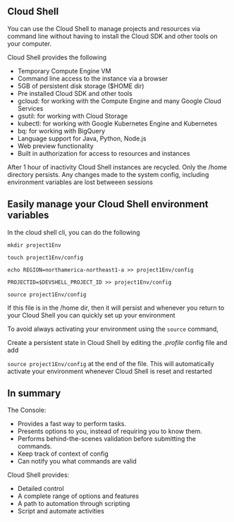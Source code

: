 ## Cloud Shell

You can use the Cloud Shell to manage projects and resources via command line without having to install the Cloud SDK and other tools on your computer.

Cloud Shell provides the following
- Temporary Compute Engine VM
- Command line access to the instance via a browser
- 5GB of persistent disk storage ($HOME dir)
- Pre installed Cloud SDK and other tools
- gcloud: for working with the Compute Engine and many Google Cloud Services
- gsutil: for working with Cloud Storage
- kubectl: for working with Google Kubernetes Engine and Kubernetes
- bq: for working with BigQuery
- Language support for Java, Python, Node.js
- Web preview functionality
- Built in authorization for access to resources and instances

After 1 hour of inactivity Cloud Shell instances are recycled. Only the /home directory persists. Any changes made to the system config, including environment variables are lost betweeen sessions

## Easily manage your Cloud Shell environment variables

In the cloud shell cli, you can do the following 

```
mkdir project1Env

touch project1Env/config

echo REGION=northamerica-northeast1-a >> project1Env/config

PROJECTID=$DEVSHELL_PROJECT_ID >> project1Env/config

source project1Env/config

```

If this file is in the /home dir, then it will persist and whenever you return to your Cloud Shell you can quickly set up your environment

To avoid always activating your environment using the ```source``` command,

Create a persistent state in Cloud Shell by editing the *.profile* config file and add 

```source project1Env/config``` at the end of the file. This will automatically activate your environment whenever Cloud Shell is reset and restarted

## In summary

The Console:

- Provides a fast way to perform tasks.
- Presents options to you, instead of requiring you to know them.
- Performs behind-the-scenes validation before submitting the commands.
- Keep track of context of config
- Can notify you what commands are valid

Cloud Shell provides:

- Detailed control
- A complete range of options and features
- A path to automation through scripting
- Script and automate activities
